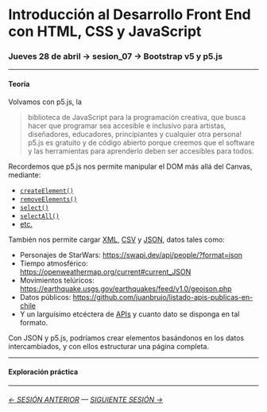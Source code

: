 # Introducción al Desarrollo Front End con HTML, CSS y JavaScript

### Jueves 28 de abril → sesion_07 → Bootstrap v5 y p5.js

- - - - - - - - 

#### Teoría

Volvamos con p5.js, la

> biblioteca de JavaScript para la programación creativa, que busca hacer que programar sea accesible e inclusivo para artistas, diseñadores, educadores, principiantes y cualquier otra persona! p5.js es gratuito y de código abierto porque creemos que el software y las herramientas para aprenderlo deben ser accesibles para todos.

Recordemos que p5.js nos permite manipular el DOM más allá del Canvas, mediante:

- [`createElement()`](https://p5js.org/es/reference/#/p5/createElement)
- [`removeElements()`](https://p5js.org/es/reference/#/p5/removeElements)
- [`select()`](https://p5js.org/es/reference/#/p5/select)
- [`selectAll()`](https://p5js.org/es/reference/#/p5/selectAll)
- [etc.](https://p5js.org/es/reference/)

También nos permite cargar [XML](https://p5js.org/es/reference/#/p5/loadXML), [CSV](https://p5js.org/es/reference/#/p5/loadTable) y [JSON](https://p5js.org/es/reference/#/p5/loadJSON), datos tales como:

- Personajes de StarWars: https://swapi.dev/api/people/?format=json
- Tiempo atmosférico: https://openweathermap.org/current#current_JSON
- Movimientos telúricos: https://earthquake.usgs.gov/earthquakes/feed/v1.0/geojson.php
- Datos públicos: https://github.com/juanbrujo/listado-apis-publicas-en-chile
- Y un larguísimo etcéctera de [APIs](https://es.wikipedia.org/wiki/Interfaz_de_programaci%C3%B3n_de_aplicaciones) y cuanto dato se disponga en tal formato.

Con JSON y p5.js, podríamos crear elementos basándonos en los datos intercambiados, y con ellos estructurar una página completa. 

- - - - - - - 

#### Exploración práctica


- - - - - - - 

###### [← SESIÓN ANTERIOR](https://github.com/profesorfaco/front-end/tree/main/sesion_06) — [SIGUIENTE SESIÓN →](https://github.com/profesorfaco/front-end/tree/main/sesion_08)
